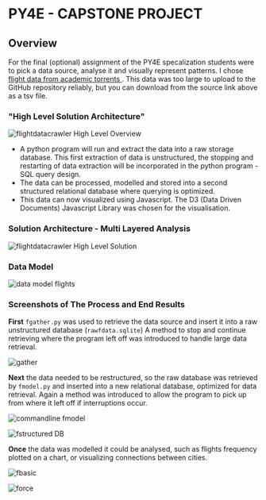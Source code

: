 

<h1>PY4E - CAPSTONE PROJECT</h2>

<h2>Overview</h2>
For the final (optional) assignment of the PY4E specalization students were to pick a data source, analyse it and visually represent patterns. I chose <a href = https://academictorrents.com/details/a2ccf94bbb4af222bf8e69dad60a68a29f310d9a> flight data from academic torrents </a>. This data was too large to upload to the GitHub repository reliably, but you can download from the source link above as a tsv file. 


<h3>"High Level Solution Architecture"</h3>

![flightdatacrawler High Level Overview](https://user-images.githubusercontent.com/55677663/116178867-d9e3c900-a748-11eb-8f0f-f5dbab3d3708.PNG) 

<ul>
  <li> A python program will run and extract the data into a raw storage database. This first extraction of data is unstructured, the stopping and restarting of data extraction will be incorporated in the python program - SQL query design. </li>
  <li> The data can be processed, modelled and stored into a second structured relational database where querying is optimized. </li>
  <li>This data can now visualized using Javascript. The D3 (Data Driven Documents) Javascript Library was chosen for the visualisation. </li>
 </ul>
 
 <h3>Solution Architecture - Multi Layered Analysis</h3>

![flightdatacrawler High Level Solution](https://user-images.githubusercontent.com/55677663/116178864-d81a0580-a748-11eb-8cce-ed0ca93e058b.PNG)

<h3>Data Model</h3>

![data model flights](https://user-images.githubusercontent.com/55677663/116188803-93976580-a75a-11eb-9730-d054eab357a9.PNG)

<h3>Screenshots of The Process and End Results</h3>

**First**  `fgather.py` was used to retrieve the data source and insert it into a raw unstructured database (`rawfdata.sqlite`)
A method to stop and continue retrieving where the program left off was introduced to handle large data retrieval. 

![gather](https://user-images.githubusercontent.com/55677663/116570913-34457b00-a93d-11eb-8413-d66d8a61b127.PNG)

__Next__ the data needed to be restructured, so the raw database was retrieved by `fmodel.py` and inserted into a new relational database, optimized for data retrieval.
Again a method was introduced to allow the program to pick up from where it left off if interruptions occur. 

![commandline fmodel](https://user-images.githubusercontent.com/55677663/116573106-1da02380-a93f-11eb-8ecd-00fa57580cb4.PNG)

![fstructured DB](https://user-images.githubusercontent.com/55677663/116573869-c2bafc00-a93f-11eb-9404-7708a2a1666e.png)

__Once__ the data was modelled it could be analysed, such as flights frequency plotted on a chart, or visualizing connections between cities.

![fbasic](https://user-images.githubusercontent.com/55677663/116577945-838eaa00-a943-11eb-8b81-1c24631ce2c7.PNG)



![force](https://user-images.githubusercontent.com/55677663/116579991-88545d80-a945-11eb-98b0-04b41eccdf12.PNG)














